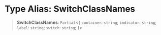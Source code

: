 # Type Alias: SwitchClassNames

> **SwitchClassNames**: `Partial`\<\{ `container`: `string`; `indicator`: `string`; `label`: `string`; `switch`: `string`; \}\>

